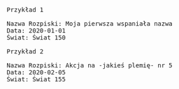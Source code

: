 <pre class="md-pre">
<span class="md-correct2">Przykład 1</span>

Nazwa Rozpiski: <span class="md-correct2">Moja pierwsza wspaniała nazwa</span>
Data: 2020-01-01
Świat: Świat 150

<span class="md-correct2">Przykład 2</span>

Nazwa Rozpiski: <span class="md-correct2">Akcja na -jakieś plemię- nr 5</span>
Data: 2020-02-05
Świat: Świat 155

</pre>